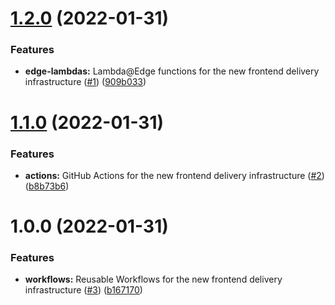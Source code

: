 # [1.2.0](https://github.com/pleo-io/frontend-infrastructure/compare/v1.1.0...v1.2.0) (2022-01-31)


### Features

* **edge-lambdas:** Lambda@Edge functions for the new frontend delivery infrastructure ([#1](https://github.com/pleo-io/frontend-infrastructure/issues/1)) ([909b033](https://github.com/pleo-io/frontend-infrastructure/commit/909b03326c9653164a5b2bb77fd5621d07303f82))

# [1.1.0](https://github.com/pleo-io/frontend-infrastructure/compare/v1.0.0...v1.1.0) (2022-01-31)


### Features

* **actions:** GitHub Actions for the new frontend delivery infrastructure ([#2](https://github.com/pleo-io/frontend-infrastructure/issues/2)) ([b8b73b6](https://github.com/pleo-io/frontend-infrastructure/commit/b8b73b67b658c7605db149c9d6eb5fd30bf34a0e))

# 1.0.0 (2022-01-31)


### Features

* **workflows:** Reusable Workflows for the new frontend delivery infrastructure  ([#3](https://github.com/pleo-io/frontend-infrastructure/issues/3)) ([b167170](https://github.com/pleo-io/frontend-infrastructure/commit/b167170c9d09253c1906dd3d8dfcc2ca0b5fb9c7))
